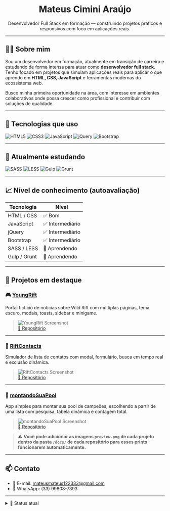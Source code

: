 <h1 align="center">Mateus Cimini Araújo</h1>

<p align="center">
Desenvolvedor Full Stack em formação — construindo projetos práticos e responsivos com foco em aplicações reais.
</p>

---

## 👨‍💻 Sobre mim

Sou um desenvolvedor em formação, atualmente em transição de carreira e estudando de forma intensa para atuar como **desenvolvedor full stack**. Tenho focado em projetos que simulam aplicações reais para aplicar o que aprendo em **HTML, CSS, JavaScript** e ferramentas modernas do ecossistema web.

Busco minha primeira oportunidade na área, com interesse em ambientes colaborativos onde possa crescer como profissional e contribuir com soluções de qualidade.

---

## 🧰 Tecnologias que uso

![HTML5](https://img.shields.io/badge/HTML5-E34F26?style=flat&logo=html5&logoColor=white)
![CSS3](https://img.shields.io/badge/CSS3-1572B6?style=flat&logo=css3&logoColor=white)
![JavaScript](https://img.shields.io/badge/JavaScript-F7DF1E?style=flat&logo=javascript&logoColor=black)
![jQuery](https://img.shields.io/badge/jQuery-0769AD?style=flat&logo=jquery&logoColor=white)
![Bootstrap](https://img.shields.io/badge/Bootstrap-7952B3?style=flat&logo=bootstrap&logoColor=white)

---

## 🧠 Atualmente estudando

![SASS](https://img.shields.io/badge/SASS-CC6699?style=flat&logo=sass&logoColor=white)
![LESS](https://img.shields.io/badge/LESS-1D365D?style=flat&logo=less&logoColor=white)
![Gulp](https://img.shields.io/badge/GULP-CF4647?style=flat&logo=gulp&logoColor=white)
![Grunt](https://img.shields.io/badge/Grunt-FBA919?style=flat&logo=grunt&logoColor=white)

---

## 📈 Nível de conhecimento (autoavaliação)

| Tecnologia        | Nível           |
|-------------------|------------------|
| HTML / CSS        | ✅ Bom           |
| JavaScript        | ✅ Intermediário |
| jQuery            | ✅ Intermediário |
| Bootstrap         | ✅ Intermediário |
| SASS / LESS       | 🔄 Aprendendo    |
| Gulp / Grunt      | 🔄 Aprendendo    |

---

## 🧪 Projetos em destaque

### 🎮 [YoungRift](https://young-rift.vercel.app/)
Portal fictício de notícias sobre Wild Rift com múltiplas páginas, tema escuro, modais, toasts, sidebar e minigame.

> ![YoungRift Screenshot](![Preview](https://github.com/Mateus-Cimini/YoungRift/blob/main/docs/youngrift-preview.png?raw=true)
)  
> [🔗 Repositório](https://github.com/Mateus-Cimini/YoungRift)

---

### 📱 [RiftContacts](https://mateus-cimini-rift-contacts.vercel.app/)
Simulador de lista de contatos com modal, formulário, busca em tempo real e exclusão dinâmica.

> ![RiftContacts Screenshot](./docs/riftcontacts-preview.png)  
> [🔗 Repositório](https://github.com/Mateus-Cimini/Rift-Contacts)

---

### 🧩 [montandoSuaPool](https://montando-sua-pool-6tvh.vercel.app/)
App simples para montar sua pool de campeões, escolhendo a partir de uma lista com pesquisa, tabela dinâmica e contagem total.

> ![montandoSuaPool Screenshot](./docs/pool-preview.png)  
> [🔗 Repositório](https://github.com/Mateus-Cimini/montandoSuaPool)

> ⚠️ **Você pode adicionar as imagens `preview.png` de cada projeto dentro da pasta `/docs/` de cada repositório para esses prints funcionarem automaticamente.**

---

## 📫 Contato

- 📧 E-mail: [mateusmateus122333@gmail.com](mailto:mateusmateus122333@gmail.com)  
- 📱 WhatsApp: (33) 99808-7393

---

<details>
<summary>📌 Status atual</summary>

🧑‍🎓 Estudando desenvolvimento Full Stack  
📚 Criando projetos práticos para portfólio  
📩 Disponível para entrevistas e testes técnicos  

</details>
